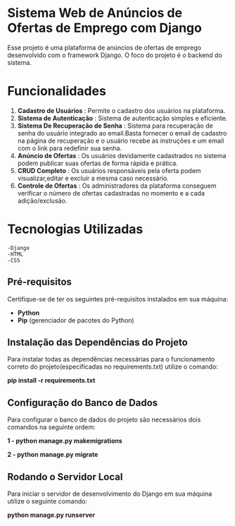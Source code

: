 # Sistema Web de Anúncios de Ofertas de Emprego com Django

Esse projeto é uma plataforma de anúncios de ofertas de emprego desenvolvido com o framework Django.
O foco do projeto é o backend do sistema.

# Funcionalidades

1. **Cadastro de Usuários** : Permite o cadastro dos usuários na plataforma.
2. **Sistema de Autenticação** : Sistema de autenticação simples e eficiente.
3. **Sistema De Recuperação de Senha** : Sistema para recuperação de senha do usuário integrado ao email.Basta fornecer o email de cadastro na página de recuperação e o usuário recebe as instruções e um email com o link para redefinir sua senha.
4. **Anúncio de Ofertas** : Os usuários devidamente cadastrados no sistema podem publicar suas ofertas de forma rápida e prática.
5. **CRUD Completo** : Os usuários responsáveis pela oferta podem visualizar,editar e excluir a mesma caso necessário.
6. **Controle de Ofertas** : Os administradores da plataforma conseguem verificar o número de ofertas cadastradas no momento e a cada adição/exclusão.

# Tecnologias Utilizadas

    -Django
    -HTML
    -CSS

## Pré-requisitos

Certifique-se de ter os seguintes pré-requisitos instalados em sua máquina:

- **Python**
- **Pip** (gerenciador de pacotes do Python)

## Instalação das Dependências do Projeto

Para instalar todas as dependências necessárias para o funcionamento correto do projeto(especificadas no requirements.txt) utilize o comando:

**pip install -r requirements.txt**

## Configuração do Banco de Dados 

Para configurar o banco de dados do projeto são necessários dois comandos na seguinte ordem:

**1 - python manage.py makemigrations**

**2 - python manage.py migrate**

## Rodando o Servidor Local

Para iniciar o servidor de desenvolvimento do Django em sua máquina utilize o seguinte comando:

**python manage.py runserver**
